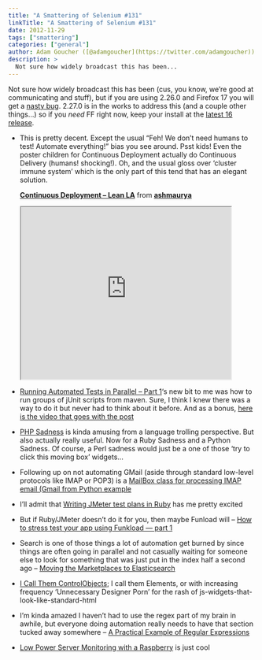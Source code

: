 ```yaml
---
title: "A Smattering of Selenium #131"
linkTitle: "A Smattering of Selenium #131"
date: 2012-11-29
tags: ["smattering"]
categories: ["general"]
author: Adam Goucher ([@adamgoucher](https://twitter.com/adamgoucher))
description: >
  Not sure how widely broadcast this has been...
---
```


Not sure how widely broadcast this has been (cus, you know, we’re good at communicating and stuff), but if you are using 2.26.0 and Firefox 17 you will get a [nasty bug](http://code.google.com/p/selenium/issues/detail?id=4814). 2.27.0 is in the works to address this (and a couple other things…) so if you _need_ FF right now, keep your install at the [latest 16 release](http://ftp.mozilla.org/pub/mozilla.org/firefox/releases/16.0/).

*   This is pretty decent. Except the usual “Feh! We don’t need humans to test! Automate everything!” bias you see around. Psst kids! Even the poster children for Continuous Deployment actually do Continuous Delivery (humans! shocking!). Oh, and the usual gloss over ‘cluster immune system’ which is the only part of this tend that has an elegant solution.  
    
    **[Continuous Deployment – Lean LA](http://www.slideshare.net/ashmaurya/continuous-deployment-5548801 "Continuous Deployment - Lean LA")** from **[ashmaurya](http://www.slideshare.net/ashmaurya)**
    <iframe src='https://www.slideshare.net/slideshow/embed_code/5548801' width='427' height='350' scrolling='no' allowfullscreen webkitallowfullscreen mozallowfullscreen></iframe>
    
*   [Running Automated Tests in Parallel – Part 1](http://hindsighttesting.com/blog/2012/10/30/running-tests-in-parallel/)‘s new bit to me was how to run groups of jUnit scripts from maven. Sure, I think I knew there was a way to do it but never had to think about it before. And as a bonus, [here is the video that goes with the post](http://oredev.org/2012/sessions/cutting-testing-time-with-parallel-automated-functional-tests)
*   [PHP Sadness](http://phpsadness.com) is kinda amusing from a language trolling perspective. But also actually really useful. Now for a Ruby Sadness and a Python Sadness. Of course, a Perl sadness would just be a one of those ‘try to click this moving box’ widgets…
*   Following up on not automating GMail (aside through standard low-level protocols like IMAP or POP3) is a [MailBox class for processing IMAP email (Gmail from Python example](https://gist.github.com/4149804)
*   I’ll admit that [Writing JMeter test plans in Ruby](http://gridinit.wordpress.com/2012/11/27/writing-jmeter-test-plans-in-ruby/) has me pretty excited
*   But if Ruby/JMeter doesn’t do it for you, then maybe Funload will – [How to stress test your app using Funkload — part 1](http://ziade.org/2011/07/27/how-to-stress-test-your-app-using-funkload-part-1/)
*   Search is one of those things a lot of automation get burned by since things are often going in parallel and not casually waiting for someone else to look for something that was just put in the index half a second ago – [Moving the Marketplaces to Elasticsearch](http://webuild.envato.com/blog/moving-the-marketplaces-to-elasticsearch/)
*   [I Call Them ControlObjects](http://www.thefriendlytester.co.uk/2012/11/i-call-them-controlobjects.html); I call them Elements, or with increasing frequency ‘Unnecessary Designer Porn’ for the rash of js-widgets-that-look-like-standard-html
*   I’m kinda amazed I haven’t had to use the regex part of my brain in awhile, but everyone doing automation really needs to have that section tucked away somewhere – [A Practical Example of Regular Expressions](http://simplythetest.tumblr.com/post/33474441938/a-practical-example-of-regular-expressions)
*   [Low Power Server Monitoring with a Raspberry](http://www.triggeredmessaging.com/blog/server-monitoring-with-a-raspberry-pi-and-graphite) is just cool



